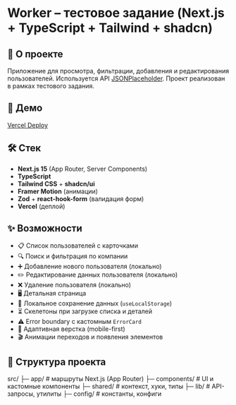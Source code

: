 # Worker – тестовое задание (Next.js + TypeScript + Tailwind + shadcn)

## 📌 О проекте
Приложение для просмотра, фильтрации, добавления и редактирования пользователей.
Используется API [JSONPlaceholder](https://jsonplaceholder.typicode.com/users).
Проект реализован в рамках тестового задания.

## 🚀 Демо
[Vercel Deploy]([https://next-project-rsk2.vercel.app/])

## 🛠 Стек
- **Next.js 15** (App Router, Server Components)
- **TypeScript**
- **Tailwind CSS** + **shadcn/ui**
- **Framer Motion** (анимации)
- **Zod** + **react-hook-form** (валидация форм)
- **Vercel** (деплой)

## ✨ Возможности
- 📋 Список пользователей с карточками
- 🔍 Поиск и фильтрация по компании
- ➕ Добавление нового пользователя (локально)
- ✏️ Редактирование данных пользователя (локально)
- ❌ Удаление пользователя (локально)
- 🖥 Детальная страница
- 💾 Локальное сохранение данных (`useLocalStorage`)
- ⏳ Скелетоны при загрузке списка и деталей
- ⚠️ Error boundary с кастомным `ErrorCard`
- 📱 Адаптивная верстка (mobile-first)
- 🎬 Анимации переходов и появления элементов

## 📂 Структура проекта
src/
├─ app/ # маршруты Next.js (App Router)
├─ components/ # UI и кастомные компоненты
├─ shared/ # контекст, хуки, типы
├─ lib/ # API-запросы, утилиты
├─ config/ # константы, конфиги
